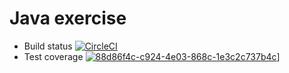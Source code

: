 # Java exercise

- Build status [![CircleCI](https://circleci.com/gh/MiDiu98/ExcersiveJava.svg?style=svg)](https://circleci.com/gh/circleci/circleci-docs)
- Test coverage [![88d86f4c-c924-4e03-868c-1e3c2c737b4c](https://codecov.io/gh/MiDiu98/ExcerciseJava/branch/master/graph/badge.svg)](https://codecov.io/gh/MiDiu98/ExcerciseJava)]
